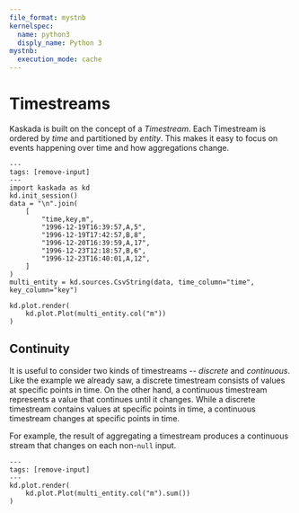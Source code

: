 ```yaml
---
file_format: mystnb
kernelspec:
  name: python3
  disply_name: Python 3
mystnb:
  execution_mode: cache
---
```


# Timestreams

Kaskada is built on the concept of a _Timestream_.
Each Timestream is ordered by _time_ and partitioned by _entity_.
This makes it easy to focus on events happening over time and how aggregations change.

```{code-cell}
---
tags: [remove-input]
---
import kaskada as kd
kd.init_session()
data = "\n".join(
    [
        "time,key,m",
        "1996-12-19T16:39:57,A,5",
        "1996-12-19T17:42:57,B,8",
        "1996-12-20T16:39:59,A,17",
        "1996-12-23T12:18:57,B,6",
        "1996-12-23T16:40:01,A,12",
    ]
)
multi_entity = kd.sources.CsvString(data, time_column="time", key_column="key")

kd.plot.render(
    kd.plot.Plot(multi_entity.col("m"))
)
```

## Continuity

It is useful to consider two kinds of timestreams -- _discrete_ and _continuous_.
Like the example we already saw, a discrete timestream consists of values at specific points in time.
On the other hand, a continuous timestream represents a value that continues until it changes.
While a discrete timestream contains values at specific points in time, a continuous timestream changes at specific points in time.

For example, the result of aggregating a timestream produces a continuous stream that changes on each non-`null` input.

```{code-cell}
---
tags: [remove-input]
---
kd.plot.render(
    kd.plot.Plot(multi_entity.col("m").sum())
)